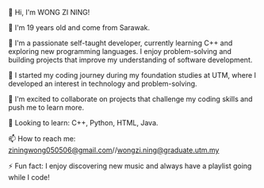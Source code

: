 👋 Hi, I'm WONG ZI NING!

🙋 I'm 19 years old and come from Sarawak.

👀 I'm a passionate self-taught developer, currently learning C++ and exploring new programming languages. I enjoy problem-solving and building projects that improve my understanding of software development.

🔭 I started my coding journey during my foundation studies at UTM, where I developed an interest in technology and problem-solving.

👭 I'm excited to collaborate on projects that challenge my coding skills and push me to learn more.

🌱 Looking to learn: C++, Python, HTML, Java.

📫 How to reach me: ziningwong050506@gmail.com//wongzi.ning@graduate.utm.my

⚡ Fun fact: I enjoy discovering new music and always have a playlist going while I code!
